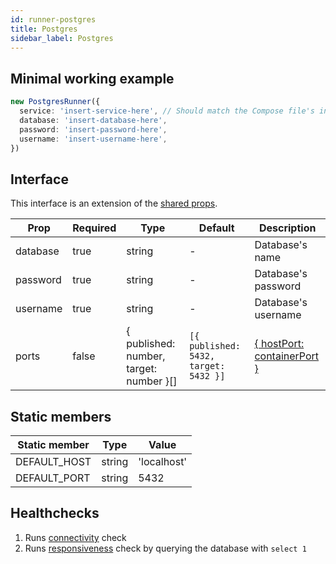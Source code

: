```yaml
---
id: runner-postgres
title: Postgres
sidebar_label: Postgres
---
```


## Minimal working example

```ts
new PostgresRunner({
  service: 'insert-service-here', // Should match the Compose file's intended service
  database: 'insert-database-here',
  password: 'insert-password-here',
  username: 'insert-username-here',
})
```

## Interface

This interface is an extension of the [shared props](runner_sharedprops).

| Prop     | Required | Type                                    | Default                               | Description                                                                                |
| -------- | -------- | --------------------------------------- | ------------------------------------- | ------------------------------------------------------------------------------------------ |
| database | true     | string                                  | -                                     | Database's name                                                                            |
| password | true     | string                                  | -                                     | Database's password                                                                        |
| username | true     | string                                  | -                                     | Database's username                                                                        |
| ports    | false    | { published: number, target: number }[] | `[{ published: 5432, target: 5432 }]` | [{ hostPort: containerPort }](https://docs.docker.com/compose/compose-file/#long-syntax-1) |

## Static members

| Static member | Type   | Value       |
| ------------- | ------ | ----------- |
| DEFAULT_HOST  | string | 'localhost' |
| DEFAULT_PORT  | string | 5432        |

## Healthchecks

1. Runs [connectivity](connectivity.md) check
2. Runs [responsiveness](responsiveness.md) check by querying the database with `select 1`
